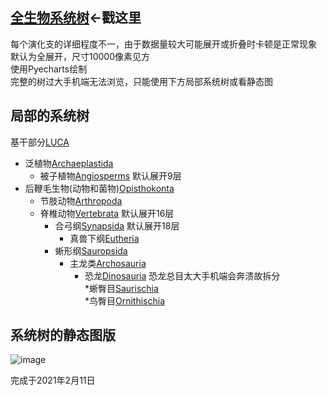 ## [全生物系统树](render.html)<-戳这里
    
每个演化支的详细程度不一，由于数据量较大可能展开或折叠时卡顿是正常现象    
默认为全展开，尺寸10000像素见方     
使用Pyecharts绘制    
完整的树过大手机端无法浏览，只能使用下方局部系统树或看静态图     
    
## 局部的系统树
基干部分[LUCA](LUCA.html)   
* 泛植物[Archaeplastida](Archaeplastida.html)    
   * 被子植物[Angiosperms](Angiosperms.html) 默认展开9层    
* 后鞭毛生物(动物和菌物)[Opisthokonta](Opisthokonta.html)    
   * 节肢动物[Arthropoda](Arthropoda.html)    
   * 脊椎动物[Vertebrata](Vertebrata.html) 默认展开16层    
      * 合弓纲[Synapsida](Synapsida.html) 默认展开18层    
         * 真兽下纲[Eutheria](Eutheria.html)    
      * 蜥形纲[Sauropsida](Sauropsida.html)    
         * 主龙类[Archosauria](Archosauria.html)    
            * 恐龙[Dinosauria](Dinosauria.html) 恐龙总目太大手机端会奔溃故拆分    
               *蜥臀目[Saurischia](Saurischia.html)    
               *鸟臀目[Ornithischia](Ornithischia.html)    
    
## 系统树的静态图版
![image](tree.png)
    
完成于2021年2月11日
